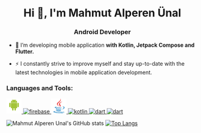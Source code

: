 <h1 align="center">Hi 👋, I'm Mahmut Alperen Ünal</h1>
<h3 align="center">Android Developer</h3>

- 🔭 I’m developing mobile application **with Kotlin, Jetpack Compose and Flutter.**

- ⚡ I constantly strive to improve myself and stay up-to-date with the latest technologies in mobile application development.

<p align="left">
</p>

<h3 align="left">Languages and Tools:</h3>
<p align="left"> <a href="https://developer.android.com" target="_blank" rel="noreferrer"> <img src="https://raw.githubusercontent.com/devicons/devicon/master/icons/android/android-original-wordmark.svg" alt="android" width="40" height="40"/> </a> <a href="https://firebase.google.com/" target="_blank" rel="noreferrer"> <img src="https://www.vectorlogo.zone/logos/firebase/firebase-icon.svg" alt="firebase" width="40" height="40"/> </a> <a href="https://www.java.com" target="_blank" rel="noreferrer"> <img src="https://raw.githubusercontent.com/devicons/devicon/master/icons/java/java-original.svg" alt="java" width="40" height="40"/> </a> <a href="https://kotlinlang.org" target="_blank" rel="noreferrer"> <img src="https://www.vectorlogo.zone/logos/kotlinlang/kotlinlang-icon.svg" alt="kotlin" width="40" height="40"/> </a>
<a href="https://dart.dev" target="_blank" rel="noreferrer"> <img src="https://www.vectorlogo.zone/logos/dartlang/dartlang-icon.svg" alt="dart" width="40" height="40"/> </a> 
<a href="https://docs.flutter.dec" target="_blank" rel="noreferrer"> <img src="https://www.vectorlogo.zone/logos/flutterio/flutterio-icon.svg" alt="dart" width="40" height="40"/> </a> </p>

![Mahmut Alperen Unal's GitHub stats](https://github-readme-stats.vercel.app/api?username=mahmutaunal&theme=aura&show_icons=true)
[![Top Langs](https://github-readme-stats.vercel.app/api/top-langs/?username=mahmutaunal&theme=aura&layout=compact)](https://github.com/anuraghazra/github-readme-stats)
